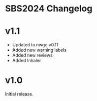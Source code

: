 # SBS2024 Changelog

# v1.1

* Updated to nwge v0.11
* Added new warning labels
* Added new reviews
* Added Inhaler

# v1.0

Initial release.
